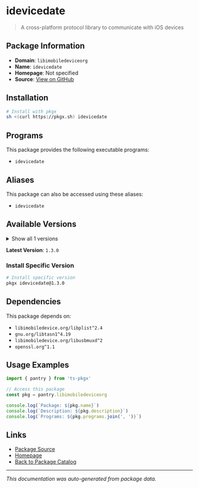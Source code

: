 # idevicedate

> A cross-platform protocol library to communicate with iOS devices

## Package Information

- **Domain**: `libimobiledeviceorg`
- **Name**: `idevicedate`
- **Homepage**: Not specified
- **Source**: [View on GitHub](https://github.com/pkgxdev/pantry/tree/main/projects/libimobiledevice.org/package.yml)

## Installation

```bash
# Install with pkgx
sh <(curl https://pkgx.sh) idevicedate
```

## Programs

This package provides the following executable programs:

- `idevicedate`

## Aliases

This package can also be accessed using these aliases:

- `idevicedate`

## Available Versions

<details>
<summary>Show all 1 versions</summary>

- `1.3.0`

</details>

**Latest Version**: `1.3.0`

### Install Specific Version

```bash
# Install specific version
pkgx idevicedate@1.3.0
```

## Dependencies

This package depends on:

- `libimobiledevice.org/libplist^2.4`
- `gnu.org/libtasn1^4.19`
- `libimobiledevice.org/libusbmuxd^2`
- `openssl.org^1.1`

## Usage Examples

```typescript
import { pantry } from 'ts-pkgx'

// Access this package
const pkg = pantry.libimobiledeviceorg

console.log(`Package: ${pkg.name}`)
console.log(`Description: ${pkg.description}`)
console.log(`Programs: ${pkg.programs.join(', ')}`)
```

## Links

- [Package Source](https://github.com/pkgxdev/pantry/tree/main/projects/libimobiledevice.org/package.yml)
- [Homepage](#)
- [Back to Package Catalog](../package-catalog.md)

---

*This documentation was auto-generated from package data.*
